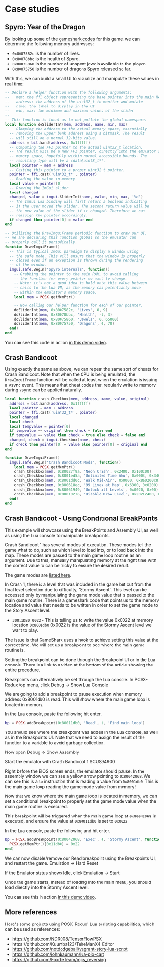 # Case studies

## Spyro: Year of the Dragon

By looking up some of the [gameshark codes](https://www.cheatcc.com/psx/codes/spyroyotd.html) for this game, we can determine the following memory addresses:

- `0x8007582c` is the number of lives.
- `0x80078bbc` is the health of Spyro.
- `0x80075860` is the number of unspent jewels available to the player.
- `0x80075750` is the number of dragons Spyro released so far.

With this, we can build a small UI to visualize and manipulate these values in real time:

```lua
-- Declare a helper function with the following arguments:
--   mem: the ffi object representing the base pointer into the main RAM
--   address: the address of the uint32_t to monitor and mutate
--   name: the label to display in the UI
--   min, max: the minimum and maximum values of the slider
--
-- This function is local as to not pollute the global namespace.
local function doSliderInt(mem, address, name, min, max)
  -- Clamping the address to the actual memory space, essentially
  -- removing the upper bank address using a bitmask. The result
  -- will still be a normal 32-bits value.
  address = bit.band(address, 0x1fffff)
  -- Computing the FFI pointer to the actual uint32_t location.
  -- The result will be a new FFI pointer, directly into the emulator's
  -- memory space, hopefully within normal accessible bounds. The
  -- resulting type will be a cdata[uint8_t*].
  local pointer = mem + address
  -- Casting this pointer to a proper uint32_t pointer.
  pointer = ffi.cast('uint32_t*', pointer)
  -- Reading the value in memory
  local value = pointer[0]
  -- Drawing the ImGui slider
  local changed
  changed, value = imgui.SliderInt(name, value, min, max, '%d')
  -- The ImGui Lua binding will first return a boolean indicating
  -- if the user moved the slider. The second return value will be
  -- the new value of the slider if it changed. Therefore we can
  -- reassign the pointer accordingly.
  if changed then pointer[0] = value end
end

-- Utilizing the DrawImguiFrame periodic function to draw our UI.
-- We are declaring this function global so the emulator can
-- properly call it periodically.
function DrawImguiFrame()
  -- This is typical ImGui paradigm to display a window using
  -- the safe mode. This will ensure that the window is properly
  -- closed even if an exception is thrown during the rendering
  -- of the window.
  imgui.safe.Begin('Spyro internals', function()
    -- Grabbing the pointer to the main RAM, to avoid calling
    -- the function for every pointer we want to change.
    -- Note: it's not a good idea to hold onto this value between
    -- calls to the Lua VM, as the memory can potentially move
    -- within the emulator's memory space.
    local mem = PCSX.getMemPtr()

    -- Now calling our helper function for each of our pointer.
    doSliderInt(mem, 0x8007582c, 'Lives', 0, 9)
    doSliderInt(mem, 0x80078bbc, 'Health', -1, 3)
    doSliderInt(mem, 0x80075860, 'Jewels', 0, 65000)
    doSliderInt(mem, 0x80075750, 'Dragons', 0, 70)
  end)
end
```

You can see this code in action [in this demo video](https://youtu.be/WeHXTLDy5rs).

## Crash Bandicoot

Using exactly the same as above, we can repeat the same sort of cheats for Crash Bandicoot. Note that when the CPU is being emulated, the `DrawImguiFrame` function will be called at least when the emulation is issuing a vsync event. This means that cheat codes that regularly write to memory during vsync can be applied naturally.

```lua
local function crash_Checkbox(mem, address, name, value, original)
  address = bit.band(address, 0x1fffff)
  local pointer = mem + address
  pointer = ffi.cast('uint32_t*', pointer)
  local changed
  local check
  local tempvalue = pointer[0]
  if tempvalue == original then check = false end
  if tempvalue == value then check = true else check = false end
  changed, check = imgui.Checkbox(name, check)
  if check then pointer[0] = value else pointer[0] = original end
end

function DrawImguiFrame()
  imgui.safe.Begin('Crash Bandicoot Mods', function()
    local mem = PCSX.getMemPtr()
    crash_Checkbox(mem, 0x80027f9a, 'Neon Crash', 0x2400, 0x100c00)
    crash_Checkbox(mem, 0x8001ed5a, 'Unlimited Time Aku', 0x0003, 0x3403)
    crash_Checkbox(mem, 0x8001dd0c, 'Walk Mid-Air', 0x0000, 0x8e0200c8)
    crash_Checkbox(mem, 0x800618ec, '99 Lives at Map', 0x6300, 0x0200)
    crash_Checkbox(mem, 0x80061949, 'Unlock all Levels', 0x0020, 0x00)
    crash_Checkbox(mem, 0x80019276, 'Disable Draw Level', 0x20212400, 0x20210c00)
  end)
end
```

## Crash Bandicoot - Using Conditional BreakPoints

This example will showcase using the BreakPoints and Assembly UI, as well as using the Lua console to manipulate breakpoints.

Crash Bandicoot 1 has several modes of execution. These modes tell the game what to do, such as which level to load into, or to load back into the map. These modes are passed to the main game loop routine as an argument. Due to this, manually manipulating memory at the right time with the correct value to can be tricky to ensure the desired result.

The game modes are [listed here](https://github.com/wurlyfox/crashutils/blob/da21a40a3e8928762eb58b551a54a6e6f8ed73e9/doc/crash/disasm_guide.txt#L131).

In Crash 1, there is a level that was included in the game but cut from the final level selection due to difficulty, 'Stormy Ascent'. This level can be accessed only by manipulating the game mode value that is passed to the main game routine. There is a gameshark code that points us to the memory location and value that needs to be written in order to set the game mode to the Story Ascent level.

- `30011DB0 0022` - This is telling us to write the value 0x0022 at memory location `0x8001db0` 0x0022 is the value of the Stormy Ascent level we want to play.

The issue is that GameShark uses a hook to achieve setting this value at the correct time. We will set up a breakpoint to see where the main game routine is.

Setting the breakpoint can be done through the Breakpoint UI or in the Lua console. There is a link to a video at the bottom of the article showing the entire procedure.

Breakpoints can alternatively be set through the Lua console. In PCSX-Redux top menu, click Debug → Show Lua Console

We are going to add a breakpoint to pause execution when memory address 0x8001db0 is read. This will show where the main game loop is located in memory.

In the Lua console, paste the following hit enter.

```lua
bp = PCSX.addBreakpoint(0x80011db0, 'Read', 1, 'Find main loop')
```

You should see where the breakpoint was added in the Lua console, as well as in the Breakpoints UI. Note that we need to assign the result of the function to a variable to avoid garbage collection.

Now open Debug → Show Assembly

Start the emulator with Crash Bandicoot 1 SCUS94900

Right before the BIOS screen ends, the emulator should pause. In the assembly window we can see a yellow arrow pointing to `0x80042068`. We can see this is a `lw` instruction that is reading a value from `0x8001db0`. This is the main game loop reading the game mode value from memory!

Now that we know where the main game loop is located in memory, we can set a conditional breakpoint to properly set the game mode value when the main game routine is executed.

This breakpoint will be triggered when the main game loop at `0x80042068` is executed, and ensure the value at `0x80011db0` is set to `0x0022`

In the Lua console, paste the following and hit enter.

```lua
bp = PCSX.addBreakpoint(0x80042068, 'Exec', 4, 'Stormy Ascent', function()
  PCSX.getMemPtr()[0x11db0] = 0x22
end)
```

We can now disable/remove our Read breakpoint using the Breakpoints UI, and restart the game. Emulation → Hard Reset

If the Emulator status shows Idle, click Emulation → Start

Once the game starts, instead of loading into the main menu, you should load directly into the Stormy Ascent level.

You can see this in action [in this demo video](https://youtu.be/BczviiXUYOY).

## More references

Here's some projects using PCSX-Redux' Lua scripting capabilities, which can be used as references:

- https://github.com/NDR008/TensorFlowPSX
- https://github.com/Kuumba123/TeheManX4_Editor
- https://github.com/notdodgeball/vagrant-story-lua-script
- https://github.com/johnbaumann/lua-pio-cart
- https://github.com/FoxdieTeam/mgs_reversing
